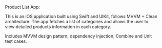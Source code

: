 Product List App:

This is an iOS application built using Swift and UIKit, follows MVVM + Clean architecture. The app fetches a list of categories and allows the user to view detailed products information in  each category.

Includes MVVM design pattern, dependency injection, Combine and Unit test cases.


